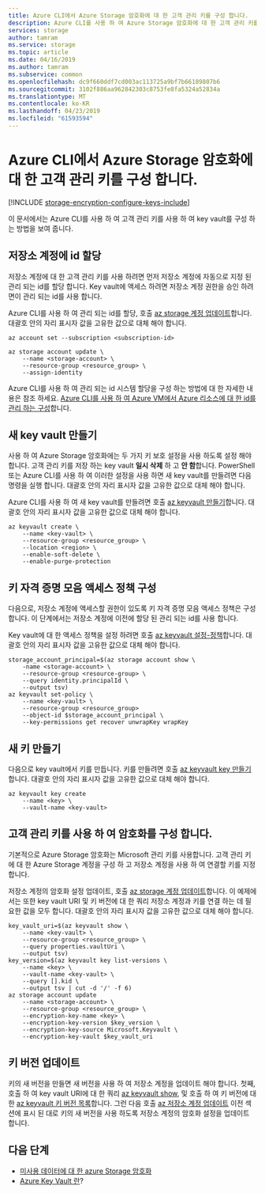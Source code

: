 ```yaml
---
title: Azure CLI에서 Azure Storage 암호화에 대 한 고객 관리 키를 구성 합니다.
description: Azure CLI를 사용 하 여 Azure Storage 암호화에 대 한 고객 관리 키를 구성 하는 방법에 알아봅니다. 고객 관리 키를 사용 하 여 만들기, 회전, 해제 및 액세스 제어를 취소할 수 있습니다.
services: storage
author: tamram
ms.service: storage
ms.topic: article
ms.date: 04/16/2019
ms.author: tamram
ms.subservice: common
ms.openlocfilehash: dc9f660ddf7cd003ac113725a9bf7b66189807b6
ms.sourcegitcommit: 3102f886aa962842303c8753fe8fa5324a52834a
ms.translationtype: MT
ms.contentlocale: ko-KR
ms.lasthandoff: 04/23/2019
ms.locfileid: "61593594"
---
```

# <a name="configure-customer-managed-keys-for-azure-storage-encryption-from-azure-cli"></a>Azure CLI에서 Azure Storage 암호화에 대 한 고객 관리 키를 구성 합니다.

[!INCLUDE [storage-encryption-configure-keys-include](../../../includes/storage-encryption-configure-keys-include.md)]

이 문서에서는 Azure CLI를 사용 하 여 고객 관리 키를 사용 하 여 key vault를 구성 하는 방법을 보여 줍니다.

## <a name="assign-an-identity-to-the-storage-account"></a>저장소 계정에 id 할당

저장소 계정에 대 한 고객 관리 키를 사용 하려면 먼저 저장소 계정에 자동으로 지정 된 관리 되는 id를 할당 합니다. Key vault에 액세스 하려면 저장소 계정 권한을 승인 하려면이 관리 되는 id를 사용 합니다.

Azure CLI를 사용 하 여 관리 되는 id를 할당, 호출 [az storage 계정 업데이트](/cli/azure/storage/account#az-storage-account-update)합니다. 대괄호 안의 자리 표시자 값을 고유한 값으로 대체 해야 합니다.

```azurecli-interactive
az account set --subscription <subscription-id>

az storage account update \
    --name <storage-account> \
    --resource-group <resource_group> \
    --assign-identity
```

Azure CLI를 사용 하 여 관리 되는 id 시스템 할당을 구성 하는 방법에 대 한 자세한 내용은 참조 하세요. [Azure CLI를 사용 하 여 Azure VM에서 Azure 리소스에 대 한 id를 관리 하는 구성](../../active-directory/managed-identities-azure-resources/qs-configure-cli-windows-vm.md)합니다.

## <a name="create-a-new-key-vault"></a>새 key vault 만들기

사용 하 여 Azure Storage 암호화에는 두 가지 키 보호 설정을 사용 하도록 설정 해야 합니다. 고객 관리 키를 저장 하는 key vault **일시 삭제** 하 고 **안 함**합니다. PowerShell 또는 Azure CLI를 사용 하 여 이러한 설정을 사용 하면 새 key vault를 만들려면 다음 명령을 실행 합니다. 대괄호 안의 자리 표시자 값을 고유한 값으로 대체 해야 합니다. 

Azure CLI를 사용 하 여 새 key vault를 만들려면 호출 [az keyvault 만들기](/cli/azure/keyvault#az-keyvault-create)합니다. 대괄호 안의 자리 표시자 값을 고유한 값으로 대체 해야 합니다.

```azurecli-interactive
az keyvault create \
    --name <key-vault> \
    --resource-group <resource_group> \
    --location <region> \
    --enable-soft-delete \
    --enable-purge-protection
```

## <a name="configure-the-key-vault-access-policy"></a>키 자격 증명 모음 액세스 정책 구성

다음으로, 저장소 계정에 액세스할 권한이 있도록 키 자격 증명 모음 액세스 정책은 구성 합니다. 이 단계에서는 저장소 계정에 이전에 할당 된 관리 되는 id를 사용 합니다.

Key vault에 대 한 액세스 정책을 설정 하려면 호출 [az keyvault 설정-정책](/cli/azure/keyvault#az-keyvault-set-policy)합니다. 대괄호 안의 자리 표시자 값을 고유한 값으로 대체 해야 합니다.

```azurecli-interactive
storage_account_principal=$(az storage account show \
    -name <storage-account> \
    --resource-group <resource-group> \
    --query identity.principalId \
    --output tsv)
az keyvault set-policy \
    --name <key-vault> \
    --resource-group <resource_group>
    --object-id $storage_account_principal \
    --key-permissions get recover unwrapKey wrapKey
```

## <a name="create-a-new-key"></a>새 키 만들기

다음으로 key vault에서 키를 만듭니다. 키를 만들려면 호출 [az keyvault key 만들기](/cli/azure/keyvault/key#az-keyvault-key-create)합니다. 대괄호 안의 자리 표시자 값을 고유한 값으로 대체 해야 합니다.

```azurecli-interactive
az keyvault key create
    --name <key> \
    --vault-name <key-vault>
```

## <a name="configure-encryption-with-customer-managed-keys"></a>고객 관리 키를 사용 하 여 암호화를 구성 합니다.

기본적으로 Azure Storage 암호화는 Microsoft 관리 키를 사용합니다. 고객 관리 키에 대 한 Azure Storage 계정을 구성 하 고 저장소 계정을 사용 하 여 연결할 키를 지정 합니다.

저장소 계정의 암호화 설정 업데이트, 호출 [az storage 계정 업데이트](/cli/azure/storage/account#az-storage-account-update)합니다. 이 예제에서는 또한 key vault URI 및 키 버전에 대 한 쿼리 저장소 계정과 키를 연결 하는 데 필요한 값을 모두 합니다. 대괄호 안의 자리 표시자 값을 고유한 값으로 대체 해야 합니다.

```azurecli-interactive
key_vault_uri=$(az keyvault show \
    --name <key-vault> \
    --resource-group <resource_group> \
    --query properties.vaultUri \
    --output tsv)
key_version=$(az keyvault key list-versions \
    --name <key> \
    --vault-name <key-vault> \
    --query [].kid \
    --output tsv | cut -d '/' -f 6)
az storage account update 
    --name <storage-account> \
    --resource-group <resource_group> \
    --encryption-key-name <key> \
    --encryption-key-version $key_version \
    --encryption-key-source Microsoft.Keyvault \
    --encryption-key-vault $key_vault_uri
```

## <a name="update-the-key-version"></a>키 버전 업데이트

키의 새 버전을 만들면 새 버전을 사용 하 여 저장소 계정을 업데이트 해야 합니다. 첫째, 호출 하 여 key vault URI에 대 한 쿼리 [az keyvault show](/cli/azure/keyvault#az-keyvault-show), 및 호출 하 여 키 버전에 대 한 [az keyvault 키 버전 목록](/cli/azure/keyvault/key#az-keyvault-key-list-versions)합니다. 그런 다음 호출 [az 저장소 계정 업데이트](/cli/azure/storage/account#az-storage-account-update) 이전 섹션에 표시 된 대로 키의 새 버전을 사용 하도록 저장소 계정의 암호화 설정을 업데이트 합니다.

## <a name="next-steps"></a>다음 단계

- [미사용 데이터에 대 한 azure Storage 암호화](storage-service-encryption.md) 
- [Azure Key Vault 란](https://docs.microsoft.com/azure/key-vault/key-vault-whatis)?
